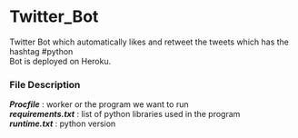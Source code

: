 # Twitter_Bot
Twitter Bot which automatically likes and retweet the tweets which has the hashtag #python   
Bot is deployed on Heroku.

### File Description
***Procfile*** : worker or the program we want to run    
***requirements.txt*** : list of python libraries used in the program    
***runtime.txt*** : python version     



